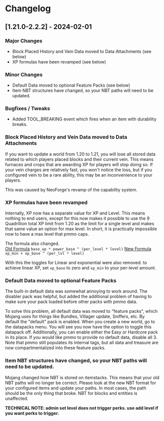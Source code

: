 # Changelog

## [1.21.0-2.2.2] - 2024-02-01
### Major Changes
- Block Placed History and Vein Data moved to Data Attachments (see below)
- XP formulas have been revamped (see below)

### Minor Changes
- Default Data moved to optional Feature Packs (see below)
- Item NBT structures have changed, so your NBT paths will need to be updated.

### Bugfixes / Tweaks
- Added TOOL_BREAKING event which fires when an item with durability breaks.


### Block Placed History and Vein Data moved to Data Attachments
If you want to update a world from 1.20 to 1.21, you will lose all stored data related to which players placed blocks and their current vein.  This means furnaces and crops that are awarding XP for players will stop doing so.  If your vein charges are relatively fast, you won't notice the loss, but if you configured vein to be a rare ability, this may be an inconvenience to your players.

This was caused by NeoForge's revamp of the capability system.

### XP formulas have been revamped
Internally, XP now has a separate value for XP and Level.  This means nothing to end users, except for this now makes it possible to use the 9 Quadrillion total XP limit from 1.20 as the limit for a single level and makes that same value an option for max level.  In short, it is practically impossible now to have a max level that pmmo caps.  

The formula also changed.  
<u>Old Formula</u>
`base_xp * power_base ^ (per_level * level)`
<u>New Formula</u>
`xp_min + xp_base ^ (per_lvl * level)`

With this the toggles for Linear and exponential were also removed.  to achieve linear XP, set `xp_base` to zero and `xp_min` to your per-level amount.

### Default Data moved to optional Feature Packs
The built-in default data was somewhat annoying to work around.  The disabler pack was helpful, but added the additional problem of having to make sure your pack loaded before other packs with pmmo data.  

To solve this problem, all default data was moved to "feature packs", which Mojang uses for things like Bundles, Villager update, Sniffers, etc.  By default the "default" pack is enabled.  When you create a new world, go to the datapacks menu.  You will see you now have the option to toggle this datapack off.  Additionally, you can enable either the Easy or Hardcore pack in its place.  If you would like pmmo to provide no default data, disable all 3.  Note that pmmo still populates its internal tags, but all data and treasure are now compartmentalized into these feature packs.

### Item NBT structures have changed, so your NBT paths will need to be updated.
Mojang changed how NBT is stored on itemstacks.  This means that your old NBT paths will no longer be correct.  Please look at the new NBT format for your configured items and update your paths.  In most cases, the path should be the only thing that broke.  NBT for blocks and entities is unaffected.


**TECHNICAL NOTE: admin set level does not trigger perks.  use add level if you want perks to trigger.**